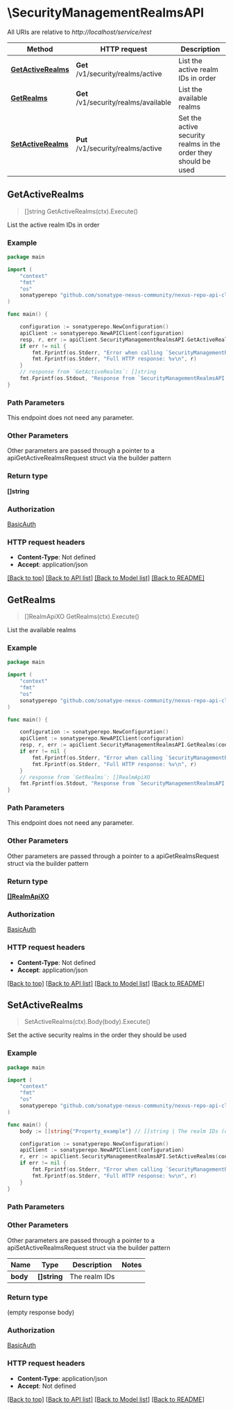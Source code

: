 # \SecurityManagementRealmsAPI

All URIs are relative to *http://localhost/service/rest*

Method | HTTP request | Description
------------- | ------------- | -------------
[**GetActiveRealms**](SecurityManagementRealmsAPI.md#GetActiveRealms) | **Get** /v1/security/realms/active | List the active realm IDs in order
[**GetRealms**](SecurityManagementRealmsAPI.md#GetRealms) | **Get** /v1/security/realms/available | List the available realms
[**SetActiveRealms**](SecurityManagementRealmsAPI.md#SetActiveRealms) | **Put** /v1/security/realms/active | Set the active security realms in the order they should be used



## GetActiveRealms

> []string GetActiveRealms(ctx).Execute()

List the active realm IDs in order

### Example

```go
package main

import (
	"context"
	"fmt"
	"os"
	sonatyperepo "github.com/sonatype-nexus-community/nexus-repo-api-client-go"
)

func main() {

	configuration := sonatyperepo.NewConfiguration()
	apiClient := sonatyperepo.NewAPIClient(configuration)
	resp, r, err := apiClient.SecurityManagementRealmsAPI.GetActiveRealms(context.Background()).Execute()
	if err != nil {
		fmt.Fprintf(os.Stderr, "Error when calling `SecurityManagementRealmsAPI.GetActiveRealms``: %v\n", err)
		fmt.Fprintf(os.Stderr, "Full HTTP response: %v\n", r)
	}
	// response from `GetActiveRealms`: []string
	fmt.Fprintf(os.Stdout, "Response from `SecurityManagementRealmsAPI.GetActiveRealms`: %v\n", resp)
}
```

### Path Parameters

This endpoint does not need any parameter.

### Other Parameters

Other parameters are passed through a pointer to a apiGetActiveRealmsRequest struct via the builder pattern


### Return type

**[]string**

### Authorization

[BasicAuth](../README.md#BasicAuth)

### HTTP request headers

- **Content-Type**: Not defined
- **Accept**: application/json

[[Back to top]](#) [[Back to API list]](../README.md#documentation-for-api-endpoints)
[[Back to Model list]](../README.md#documentation-for-models)
[[Back to README]](../README.md)


## GetRealms

> []RealmApiXO GetRealms(ctx).Execute()

List the available realms

### Example

```go
package main

import (
	"context"
	"fmt"
	"os"
	sonatyperepo "github.com/sonatype-nexus-community/nexus-repo-api-client-go"
)

func main() {

	configuration := sonatyperepo.NewConfiguration()
	apiClient := sonatyperepo.NewAPIClient(configuration)
	resp, r, err := apiClient.SecurityManagementRealmsAPI.GetRealms(context.Background()).Execute()
	if err != nil {
		fmt.Fprintf(os.Stderr, "Error when calling `SecurityManagementRealmsAPI.GetRealms``: %v\n", err)
		fmt.Fprintf(os.Stderr, "Full HTTP response: %v\n", r)
	}
	// response from `GetRealms`: []RealmApiXO
	fmt.Fprintf(os.Stdout, "Response from `SecurityManagementRealmsAPI.GetRealms`: %v\n", resp)
}
```

### Path Parameters

This endpoint does not need any parameter.

### Other Parameters

Other parameters are passed through a pointer to a apiGetRealmsRequest struct via the builder pattern


### Return type

[**[]RealmApiXO**](RealmApiXO.md)

### Authorization

[BasicAuth](../README.md#BasicAuth)

### HTTP request headers

- **Content-Type**: Not defined
- **Accept**: application/json

[[Back to top]](#) [[Back to API list]](../README.md#documentation-for-api-endpoints)
[[Back to Model list]](../README.md#documentation-for-models)
[[Back to README]](../README.md)


## SetActiveRealms

> SetActiveRealms(ctx).Body(body).Execute()

Set the active security realms in the order they should be used

### Example

```go
package main

import (
	"context"
	"fmt"
	"os"
	sonatyperepo "github.com/sonatype-nexus-community/nexus-repo-api-client-go"
)

func main() {
	body := []string{"Property_example"} // []string | The realm IDs (optional)

	configuration := sonatyperepo.NewConfiguration()
	apiClient := sonatyperepo.NewAPIClient(configuration)
	r, err := apiClient.SecurityManagementRealmsAPI.SetActiveRealms(context.Background()).Body(body).Execute()
	if err != nil {
		fmt.Fprintf(os.Stderr, "Error when calling `SecurityManagementRealmsAPI.SetActiveRealms``: %v\n", err)
		fmt.Fprintf(os.Stderr, "Full HTTP response: %v\n", r)
	}
}
```

### Path Parameters



### Other Parameters

Other parameters are passed through a pointer to a apiSetActiveRealmsRequest struct via the builder pattern


Name | Type | Description  | Notes
------------- | ------------- | ------------- | -------------
 **body** | **[]string** | The realm IDs | 

### Return type

 (empty response body)

### Authorization

[BasicAuth](../README.md#BasicAuth)

### HTTP request headers

- **Content-Type**: application/json
- **Accept**: Not defined

[[Back to top]](#) [[Back to API list]](../README.md#documentation-for-api-endpoints)
[[Back to Model list]](../README.md#documentation-for-models)
[[Back to README]](../README.md)

